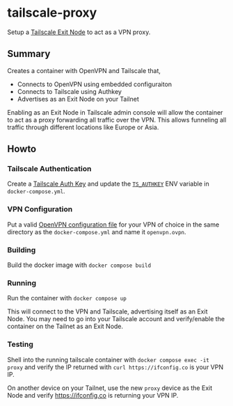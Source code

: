 # tailscale-proxy

Setup a [Tailscale Exit Node](https://tailscale.com/kb/1103/exit-nodes/) to act as a VPN proxy.

## Summary
Creates a container with OpenVPN and Tailscale that,

- Connects to OpenVPN using embedded configuraiton
- Connects to Tailscale using Authkey
- Advertises as an Exit Node on your Tailnet

Enabling as an Exit Node in Tailscale admin console will allow the container to act as a proxy forwarding all traffic over the VPN. This allows funneling all traffic through different locations like Europe or Asia.

## Howto

### Tailscale Authentication

Create a [Tailscale Auth Key](https://tailscale.com/kb/1085/auth-keys/) and update the [`TS_AUTHKEY`](https://tailscale.com/kb/1282/docker/#ts_authkey) ENV variable in `docker-compose.yml`.

### VPN Configuration

Put a valid [OpenVPN configuration file](https://openvpn.net/community-resources/creating-configuration-files-for-server-and-clients/) for your VPN of choice in the same directory as the `docker-compose.yml` and name it `openvpn.ovpn`.

### Building

Build the docker image with `docker compose build`

### Running

Run the container with `docker compose up`

This will connect to the VPN and Tailscale, advertising itself as an Exit Node. You may need to go into your Tailscale account and verify/enable the container on the Tailnet as an Exit Node.

### Testing

Shell into the running tailscale container with `docker compose exec -it proxy` and verify the IP returned with `curl https://ifconfig.co` is your VPN IP.

On another device on your Tailnet, use the new `proxy` device as the Exit Node and verify https://ifconfig.co is returning your VPN IP.
